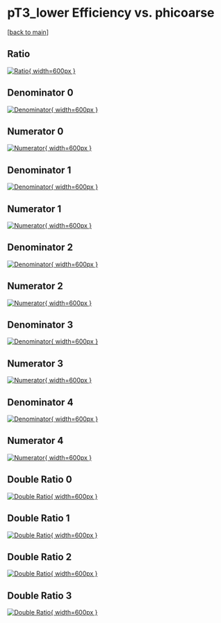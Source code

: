 # pT3_lower Efficiency vs. phicoarse

[[back to main](./)]



## Ratio

[![Ratio](../mtv/var/pT3_lower_xtr_211_1_eff_phicoarse.png){ width=600px }](../mtv/var/pT3_lower_xtr_211_1_eff_phicoarse.pdf)

## Denominator 0

[![Denominator](../mtv/den/pT3_lower_xtr_211_1_eff_phicoarse_den0.png){ width=600px }](../mtv/den/pT3_lower_xtr_211_1_eff_phicoarse_den0.pdf)

## Numerator 0

[![Numerator](../mtv/num/pT3_lower_xtr_211_1_eff_phicoarse_num0.png){ width=600px }](../mtv/num/pT3_lower_xtr_211_1_eff_phicoarse_num0.pdf)

## Denominator 1

[![Denominator](../mtv/den/pT3_lower_xtr_211_1_eff_phicoarse_den1.png){ width=600px }](../mtv/den/pT3_lower_xtr_211_1_eff_phicoarse_den1.pdf)

## Numerator 1

[![Numerator](../mtv/num/pT3_lower_xtr_211_1_eff_phicoarse_num1.png){ width=600px }](../mtv/num/pT3_lower_xtr_211_1_eff_phicoarse_num1.pdf)

## Denominator 2

[![Denominator](../mtv/den/pT3_lower_xtr_211_1_eff_phicoarse_den2.png){ width=600px }](../mtv/den/pT3_lower_xtr_211_1_eff_phicoarse_den2.pdf)

## Numerator 2

[![Numerator](../mtv/num/pT3_lower_xtr_211_1_eff_phicoarse_num2.png){ width=600px }](../mtv/num/pT3_lower_xtr_211_1_eff_phicoarse_num2.pdf)

## Denominator 3

[![Denominator](../mtv/den/pT3_lower_xtr_211_1_eff_phicoarse_den3.png){ width=600px }](../mtv/den/pT3_lower_xtr_211_1_eff_phicoarse_den3.pdf)

## Numerator 3

[![Numerator](../mtv/num/pT3_lower_xtr_211_1_eff_phicoarse_num3.png){ width=600px }](../mtv/num/pT3_lower_xtr_211_1_eff_phicoarse_num3.pdf)

## Denominator 4

[![Denominator](../mtv/den/pT3_lower_xtr_211_1_eff_phicoarse_den4.png){ width=600px }](../mtv/den/pT3_lower_xtr_211_1_eff_phicoarse_den4.pdf)

## Numerator 4

[![Numerator](../mtv/num/pT3_lower_xtr_211_1_eff_phicoarse_num4.png){ width=600px }](../mtv/num/pT3_lower_xtr_211_1_eff_phicoarse_num4.pdf)

## Double Ratio 0

[![Double Ratio](../mtv/ratio/pT3_lower_xtr_211_1_eff_phicoarse_ratio0.png){ width=600px }](../mtv/ratio/pT3_lower_xtr_211_1_eff_phicoarse_ratio0.pdf)

## Double Ratio 1

[![Double Ratio](../mtv/ratio/pT3_lower_xtr_211_1_eff_phicoarse_ratio1.png){ width=600px }](../mtv/ratio/pT3_lower_xtr_211_1_eff_phicoarse_ratio1.pdf)

## Double Ratio 2

[![Double Ratio](../mtv/ratio/pT3_lower_xtr_211_1_eff_phicoarse_ratio2.png){ width=600px }](../mtv/ratio/pT3_lower_xtr_211_1_eff_phicoarse_ratio2.pdf)

## Double Ratio 3

[![Double Ratio](../mtv/ratio/pT3_lower_xtr_211_1_eff_phicoarse_ratio3.png){ width=600px }](../mtv/ratio/pT3_lower_xtr_211_1_eff_phicoarse_ratio3.pdf)

